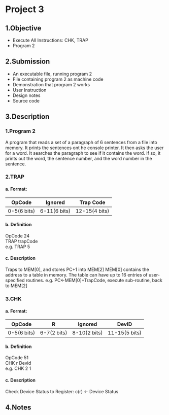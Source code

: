 # Project 3
## 1.Objective
- Execute All Instructions: CHK, TRAP
- Program 2

## 2.Submission
- An executable file, running program 2
- File containing program 2 as machine code
- Demonstration that program 2 works
- User Instruction
- Design notes
- Source code

## 3.Description
### 1.Program 2
A program that reads a set of a paragraph of 6 sentences from a file into memory. It prints the sentences ont he console printer. It then asks the user for a word. It searches the paragraph to see if it contains the word. If so, it prints out the word, the sentence number, and the word number in the sentence.
### 2.TRAP
#### a. Format:
| OpCode      | Ignored      | Trap Code     |
|-------------|--------------|---------------|
| 0-5(6 bits) | 6-11(6 bits) | 12-15(4 bits) |
#### b. Definition
OpCode 24  
TRAP trapCode  
e.g. TRAP 5
#### c. Description
Traps to MEM[0], and stores PC+1 into MEM[2]
MEM[0] contains the address to a table in memory. 
The table can have up to 16 entries of user-specified routines.
e.g. PC<-MEM[0]+TrapCode, execute sub-routine, back to MEM[2]
### 3.CHK
#### a. Format:
| OpCode      | R           | Ignored      | DevID         |
|-------------|-------------|--------------|---------------|
| 0-5(6 bits) | 6-7(2 bits) | 8-10(2 bits) | 11-15(5 bits) |
#### b. Definition
OpCode 51  
CHK r Devid  
e.g. CHK 2 1
#### c. Description
Check Device Status to Register: c(r) <- Device Status
## 4.Notes
